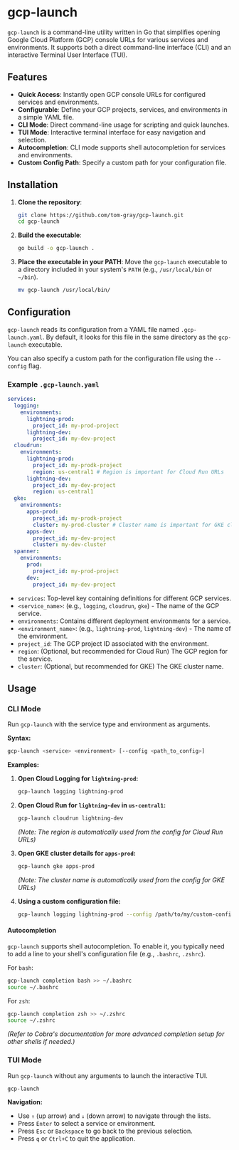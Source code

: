 # gcp-launch

`gcp-launch` is a command-line utility written in Go that simplifies opening Google Cloud Platform (GCP) console URLs for various services and environments. It supports both a direct command-line interface (CLI) and an interactive Terminal User Interface (TUI).

## Features

*   **Quick Access**: Instantly open GCP console URLs for configured services and environments.
*   **Configurable**: Define your GCP projects, services, and environments in a simple YAML file.
*   **CLI Mode**: Direct command-line usage for scripting and quick launches.
*   **TUI Mode**: Interactive terminal interface for easy navigation and selection.
*   **Autocompletion**: CLI mode supports shell autocompletion for services and environments.
*   **Custom Config Path**: Specify a custom path for your configuration file.

## Installation

1.  **Clone the repository**:
    ```bash
    git clone https://github.com/tom-gray/gcp-launch.git
    cd gcp-launch
    ```

2.  **Build the executable**:
    ```bash
    go build -o gcp-launch .
    ```

3.  **Place the executable in your PATH**:
    Move the `gcp-launch` executable to a directory included in your system's `PATH` (e.g., `/usr/local/bin` or `~/bin`).

    ```bash
    mv gcp-launch /usr/local/bin/
    ```

## Configuration

`gcp-launch` reads its configuration from a YAML file named `.gcp-launch.yaml`. By default, it looks for this file in the same directory as the `gcp-launch` executable.

You can also specify a custom path for the configuration file using the `--config` flag.

### Example `.gcp-launch.yaml`

```yaml
services:
  logging:
    environments:
      lightning-prod:
        project_id: my-prod-project
      lightning-dev:
        project_id: my-dev-project
  cloudrun:
    environments:
      lightning-prod:
        project_id: my-prodk-project
        region: us-central1 # Region is important for Cloud Run URLs
      lightning-dev:
        project_id: my-dev-project
        region: us-central1
  gke:
    environments:
      apps-prod:
        project_id: my-prodk-project
        cluster: my-prod-cluster # Cluster name is important for GKE cluster details
      apps-dev:
        project_id: my-dev-project
        cluster: my-dev-cluster
  spanner:
    environments:
      prod:
        project_id: my-prod-project
      dev:
        project_id: my-dev-project
```

*   `services`: Top-level key containing definitions for different GCP services.
*   `<service_name>`: (e.g., `logging`, `cloudrun`, `gke`) - The name of the GCP service.
*   `environments`: Contains different deployment environments for a service.
*   `<environment_name>`: (e.g., `lightning-prod`, `lightning-dev`) - The name of the environment.
*   `project_id`: The GCP project ID associated with the environment.
*   `region`: (Optional, but recommended for Cloud Run) The GCP region for the service.
*   `cluster`: (Optional, but recommended for GKE) The GKE cluster name.

## Usage

### CLI Mode

Run `gcp-launch` with the service type and environment as arguments.

**Syntax:**

```bash
gcp-launch <service> <environment> [--config <path_to_config>]
```

**Examples:**

1.  **Open Cloud Logging for `lightning-prod`:**
    ```bash
    gcp-launch logging lightning-prod
    ```

2.  **Open Cloud Run for `lightning-dev` in `us-central1`:**
    ```bash
    gcp-launch cloudrun lightning-dev
    ```
    *(Note: The region is automatically used from the config for Cloud Run URLs)*

3.  **Open GKE cluster details for `apps-prod`:**
    ```bash
    gcp-launch gke apps-prod
    ```
    *(Note: The cluster name is automatically used from the config for GKE URLs)*

4.  **Using a custom configuration file:**
    ```bash
    gcp-launch logging lightning-prod --config /path/to/my/custom-config.yaml
    ```

#### Autocompletion

`gcp-launch` supports shell autocompletion. To enable it, you typically need to add a line to your shell's configuration file (e.g., `.bashrc`, `.zshrc`).

For `bash`:
```bash
gcp-launch completion bash >> ~/.bashrc
source ~/.bashrc
```

For `zsh`:
```bash
gcp-launch completion zsh >> ~/.zshrc
source ~/.zshrc
```

*(Refer to Cobra's documentation for more advanced completion setup for other shells if needed.)*

### TUI Mode

Run `gcp-launch` without any arguments to launch the interactive TUI.

```bash
gcp-launch
```

**Navigation:**

*   Use `↑` (up arrow) and `↓` (down arrow) to navigate through the lists.
*   Press `Enter` to select a service or environment.
*   Press `Esc` or `Backspace` to go back to the previous selection.
*   Press `q` or `Ctrl+C` to quit the application.
